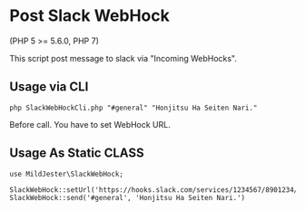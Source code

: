 # Post Slack WebHock
(PHP 5 >= 5.6.0, PHP 7)  
  
This script post message to slack via "Incoming WebHocks".  
  
## Usage via CLI  
```
php SlackWebHockCli.php "#general" "Honjitsu Ha Seiten Nari."
```
Before call. You have to set WebHock URL.

  
## Usage As Static CLASS  
```
use MildJester\SlackWebHock;

SlackWebHock::setUrl('https://hooks.slack.com/services/1234567/8901234/5678901');
SlackWebHock::send('#general', 'Honjitsu Ha Seiten Nari.')
```
